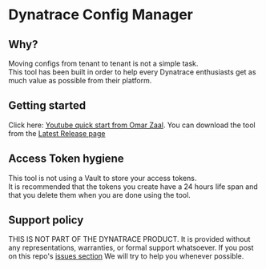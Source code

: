 # Dynatrace Config Manager

## Why?
Moving configs from tenant to tenant is not a simple task.
<br>This tool has been built in order to help every Dynatrace enthusiasts get as much value as possible from their platform.

## Getting started
Click here: [Youtube quick start from Omar Zaal](https://www.youtube.com/watch?v=h__0826oJ5o).
You can download the tool from the [Latest Release page](https://github.com/dcryans/Dynatrace-Config-Manager/releases/latest)

## Access Token hygiene
This tool is not using a Vault to store your access tokens.
<br>It is recommended that the tokens you create have a 24 hours life span and that you delete them when you are done using the tool.

## Support policy
THIS IS NOT PART OF THE DYNATRACE PRODUCT. It is provided without any representations, warranties, or formal support whatsoever. If you post on this repo's [issues section](https://github.com/dcryans/Dynatrace-Config-Manager/issues) We will try to help you whenever possible.
